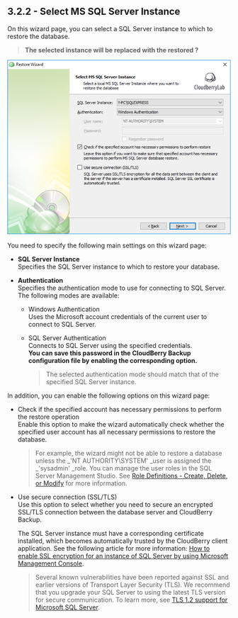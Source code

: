 ## 3.2.2 - Select MS SQL Server Instance

On this wizard page, you can select a SQL Server instance to which to restore the database.

> **The selected instance will be replaced with the restored ?**

![](/assets/restore-sql-server-instance-2.png)

You need to specify the following main settings on this wizard page:

* **SQL Server Instance**  
  Specifies the SQL Server instance to which to restore your database.

* **Authentication**  
  Specifies the authentication mode to use for connecting to SQL Server. The following modes are available:

  * Windows Authentication  
    Uses the Microsoft account credentials of the current user to connect to SQL Server.
  * SQL Server Authentication  
    Connects to SQL Server using the specified credentials.  
    **You can save this password in the CloudBerry Backup configuration file by enabling the corresponding option.**

    > The selected authentication mode should match that of the specified SQL Server instance.

In addition, you can enable the following options on this wizard page:

* Check if the specified account has necessary permissions to perform the restore operation  
  Enable this option to make the wizard automatically check whether the specified user account has all necessary permissions to restore the database.

  > For example, the wizard might not be able to restore a database unless the _'NT AUTHORITY\SYSTEM' \_user is assigned the _'sysadmin' \_role. You can manage the user roles in the SQL Server Management Studio. See [Role Definitions - Create, Delete, or Modify](https://docs.microsoft.com/en-us/sql/reporting-services/security/role-definitions-create-delete-or-modify) for more information.

* Use secure connection \(SSL/TLS\)  
  Use this option to select whether you need to secure an encrypted SSL/TLS connection between the database server and CloudBerry Backup.

  The SQL Server instance must have a corresponding certificate installed, which becomes automatically trusted by the CloudBerry client application. See the following article for more information: [How to enable SSL encryption for an instance of SQL Server by using Microsoft Management Console](https://support.microsoft.com/en-us/help/316898/how-to-enable-ssl-encryption-for-an-instance-of-sql-server-by-using-mi).

  > Several known vulnerabilities have been reported against SSL and earlier versions of Transport Layer Security \(TLS\). We recommend that you upgrade your SQL Server to using the latest TLS version for secure communication. To learn more, see [TLS 1.2 support for Microsoft SQL Server](https://support.microsoft.com/en-ph/help/3135244/tls-1-2-support-for-microsoft-sql-server).



